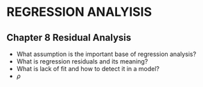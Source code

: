 # REGRESSION ANALYISIS 


## Chapter 8 Residual Analysis

- What assumption is the important base of regression analysis?
- What is regression residuals and its meaning?
- What is lack of fit and how to detect it in a model?
- $\rho$ 
